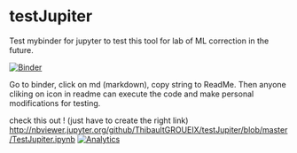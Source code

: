 # testJupiter
Test mybinder for jupyter to test this tool for lab of ML correction in the future.

[![Binder](http://mybinder.org/badge.svg)](http://mybinder.org:/repo/thibaultgroueix/testjupiter)

Go to binder, click on md (markdown), copy string to ReadMe. Then anyone cliking on icon in readme can execute the code and make personal modifications for testing.

check this out !
(just have to create the right link)
http://nbviewer.jupyter.org/github/ThibaultGROUEIX/testJupiter/blob/master/TestJupiter.ipynb
[![Analytics](https://ga-beacon.appspot.com/UA-91308638-2/github.com/ThibaultGROUEIX/KernelMethods_mva/README?pixel)](https://github.com/ThibaultGROUEIX/KernelMethods_mva/)
